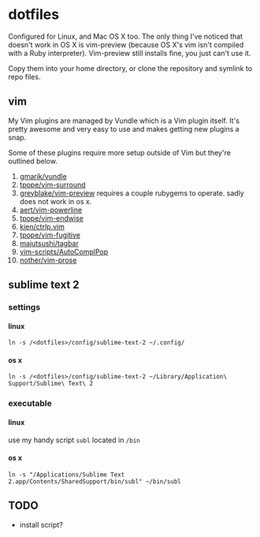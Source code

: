 # dotfiles

Configured for Linux, and Mac OS X too. The only thing I've noticed that doesn't work in OS X is vim-preview (because OS X's vim isn't compiled with a Ruby interpreter). Vim-preview still installs fine, you just can't use it.

Copy them into your home directory, or clone the repository and symlink to repo files.

## vim

My Vim plugins are managed by Vundle which is a Vim plugin itself. It's pretty awesome and very easy to use and makes getting new plugins a snap.

Some of these plugins require more setup outside of Vim but they're outlined below.

1. [gmarik/vundle](https://github.com/gmarik/vundle)
2. [tpope/vim-surround](https://github.com/tpope/vim-surround)
3. [greyblake/vim-preview](https://github.com/greyblake/vim-preview) requires a couple rubygems to operate. sadly does not work in os x.
4. [aert/vim-powerline](https://github.com/aert/vim-powerline)
5. [tpope/vim-endwise](https://github.com/tpope/vim-endwise)
6. [kien/ctrlp.vim](https://github.com/kien/ctrlp.vim)
7. [tpope/vim-fugitive](https://github.com/tpope/vim-fugitive)
8. [majutsushi/tagbar](https://github.com/majutsushi/tagbar)
9. [vim-scripts/AutoComplPop](https://github.com/vim-scripts/AutoComplPop)
10. [nother/vim-prose](https://github.com/nother/vim-prose)

## sublime text 2

### settings

#### linux

    ln -s /<dotfiles>/config/sublime-text-2 ~/.config/

#### os x

    ln -s /<dotfiles>/config/sublime-text-2 ~/Library/Application\ Support/Sublime\ Text\ 2

### executable

#### linux

use my handy script ```subl``` located in ```/bin```

#### os x

    ln -s "/Applications/Sublime Text 2.app/Contents/SharedSupport/bin/subl" ~/bin/subl

## TODO
* install script?
